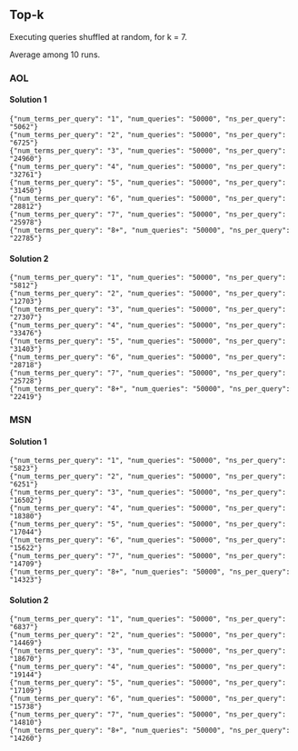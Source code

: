 Top-k
-----------------

Executing queries shuffled at random, for k = 7.

Average among 10 runs.

### AOL

#### Solution 1

	{"num_terms_per_query": "1", "num_queries": "50000", "ns_per_query": "5062"}
	{"num_terms_per_query": "2", "num_queries": "50000", "ns_per_query": "6725"}
	{"num_terms_per_query": "3", "num_queries": "50000", "ns_per_query": "24960"}
	{"num_terms_per_query": "4", "num_queries": "50000", "ns_per_query": "32761"}
	{"num_terms_per_query": "5", "num_queries": "50000", "ns_per_query": "31450"}
	{"num_terms_per_query": "6", "num_queries": "50000", "ns_per_query": "28812"}
	{"num_terms_per_query": "7", "num_queries": "50000", "ns_per_query": "25978"}
	{"num_terms_per_query": "8+", "num_queries": "50000", "ns_per_query": "22785"}
	
#### Solution 2

	{"num_terms_per_query": "1", "num_queries": "50000", "ns_per_query": "5812"}
	{"num_terms_per_query": "2", "num_queries": "50000", "ns_per_query": "12703"}
	{"num_terms_per_query": "3", "num_queries": "50000", "ns_per_query": "27307"}
	{"num_terms_per_query": "4", "num_queries": "50000", "ns_per_query": "33476"}
	{"num_terms_per_query": "5", "num_queries": "50000", "ns_per_query": "31403"}
	{"num_terms_per_query": "6", "num_queries": "50000", "ns_per_query": "28718"}
	{"num_terms_per_query": "7", "num_queries": "50000", "ns_per_query": "25728"}
	{"num_terms_per_query": "8+", "num_queries": "50000", "ns_per_query": "22419"}

### MSN

#### Solution 1
	
	{"num_terms_per_query": "1", "num_queries": "50000", "ns_per_query": "5823"}
	{"num_terms_per_query": "2", "num_queries": "50000", "ns_per_query": "6251"}
	{"num_terms_per_query": "3", "num_queries": "50000", "ns_per_query": "16502"}
	{"num_terms_per_query": "4", "num_queries": "50000", "ns_per_query": "18380"}
	{"num_terms_per_query": "5", "num_queries": "50000", "ns_per_query": "17044"}
	{"num_terms_per_query": "6", "num_queries": "50000", "ns_per_query": "15622"}
	{"num_terms_per_query": "7", "num_queries": "50000", "ns_per_query": "14709"}
	{"num_terms_per_query": "8+", "num_queries": "50000", "ns_per_query": "14323"}
	
#### Solution 2

	{"num_terms_per_query": "1", "num_queries": "50000", "ns_per_query": "6837"}
	{"num_terms_per_query": "2", "num_queries": "50000", "ns_per_query": "14469"}
	{"num_terms_per_query": "3", "num_queries": "50000", "ns_per_query": "18670"}
	{"num_terms_per_query": "4", "num_queries": "50000", "ns_per_query": "19144"}
	{"num_terms_per_query": "5", "num_queries": "50000", "ns_per_query": "17109"}
	{"num_terms_per_query": "6", "num_queries": "50000", "ns_per_query": "15738"}
	{"num_terms_per_query": "7", "num_queries": "50000", "ns_per_query": "14810"}
	{"num_terms_per_query": "8+", "num_queries": "50000", "ns_per_query": "14260"}